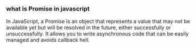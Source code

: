 ### what is Promise in javascript
In JavaScript, a Promise is an object that represents a value that may not be available yet but will be resolved in the future, either successfully or unsuccessfully. It allows you to write asynchronous code that can be easily managed and avoids callback hell.
